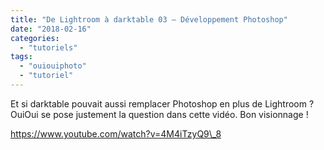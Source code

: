 ```yaml
---
title: "De Lightroom à darktable 03 – Développement Photoshop"
date: "2018-02-16"
categories: 
  - "tutoriels"
tags: 
  - "ouiouiphoto"
  - "tutoriel"
---
```


Et si darktable pouvait aussi remplacer Photoshop en plus de Lightroom ? OuiOui se pose justement la question dans cette vidéo. Bon visionnage !

https://www.youtube.com/watch?v=4M4iTzyQ9\_8
